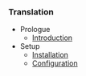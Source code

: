 ### Translation

- Prologue
    - [Introduction](/docs/{{version}}/foundation/introduction)
- Setup
    - [Installation](/docs/{{version}}/foundation/installation)
    - [Configuration](/docs/{{version}}/foundation/configuration)
